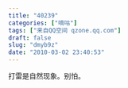 ```yaml
---
title: "40239"
categories: ["嘀咕"]
tags: ["来自QQ空间 qzone.qq.com"]
draft: false
slug: "dmyb9z"
date: "2010-03-02 23:40:53"
---
```


打雷是自然现象。别怕。
